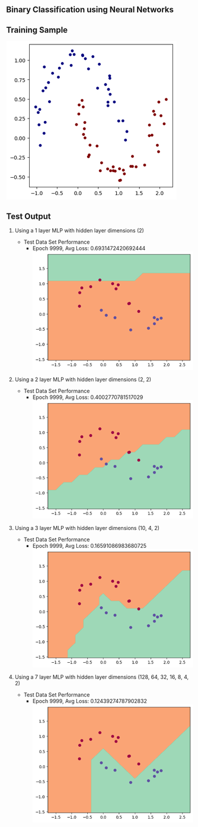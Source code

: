 
## Binary Classification using Neural Networks

## Training Sample
![alt text](image.png)

## Test Output
1. Using a 1 layer MLP with hidden layer dimensions (2)
    - Test Data Set Performance
      - Epoch 9999, Avg Loss: 0.6931472420692444
    ![alt text](image-2.png)

2. Using a 2 layer MLP with hidden layer dimensions (2, 2)
    - Test Data Set Performance
      - Epoch 9999, Avg Loss: 0.4002770781517029
    ![alt text](image-3.png)

3. Using a 3 layer MLP with hidden layer dimensions (10, 4, 2)
    - Test Data Set Performance
      - Epoch 9999, Avg Loss: 0.16591086983680725
    ![alt text](image-1.png)

4. Using a 7 layer MLP with hidden layer dimensions (128, 64, 32, 16, 8, 4, 2)
    - Test Data Set Performance
      - Epoch 9999, Avg Loss: 0.12439274787902832
    ![alt text](image-4.png)
